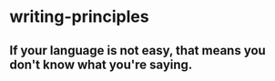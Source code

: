 # writing-principles

## If your language is not easy, that means you don't know what you're saying.
